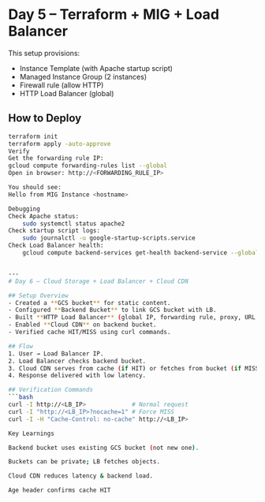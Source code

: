 # Day 5 – Terraform + MIG + Load Balancer

This setup provisions:
- Instance Template (with Apache startup script)
- Managed Instance Group (2 instances)
- Firewall rule (allow HTTP)
- HTTP Load Balancer (global)

## How to Deploy
```bash
terraform init
terraform apply -auto-approve
Verify
Get the forwarding rule IP:
gcloud compute forwarding-rules list --global
Open in browser: http://<FORWARDING_RULE_IP>

You should see:
Hello from MIG Instance <hostname>

Debugging
Check Apache status:
    sudo systemctl status apache2
Check startup script logs:
    sudo journalctl -u google-startup-scripts.service
Check Load Balancer health:
    gcloud compute backend-services get-health backend-service --global


---
# Day 6 – Cloud Storage + Load Balancer + Cloud CDN

## Setup Overview
- Created a **GCS bucket** for static content.
- Configured **Backend Bucket** to link GCS bucket with LB.
- Built **HTTP Load Balancer** (global IP, forwarding rule, proxy, URL map).
- Enabled **Cloud CDN** on backend bucket.
- Verified cache HIT/MISS using curl commands.

## Flow
1. User → Load Balancer IP.
2. Load Balancer checks backend bucket.
3. Cloud CDN serves from cache (if HIT) or fetches from bucket (if MISS).
4. Response delivered with low latency.

## Verification Commands
```bash
curl -I http://<LB_IP>             # Normal request
curl -I "http://<LB_IP>?nocache=1" # Force MISS
curl -I -H "Cache-Control: no-cache" http://<LB_IP>

Key Learnings

Backend bucket uses existing GCS bucket (not new one).

Buckets can be private; LB fetches objects.

Cloud CDN reduces latency & backend load.

Age header confirms cache HIT